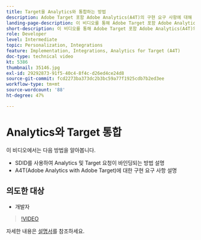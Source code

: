 ```yaml
---
title: Target을 Analytics와 통합하는 방법
description: Adobe Target 포함 Adobe Analytics(A4T)의 구현 요구 사항에 대해 알아봅니다.
landing-page-description: 이 비디오를 통해 Adobe Target 포함 Adobe Analytics(A4T)의 구현 요구 사항에 대해 알아봅니다.
short-description: 이 비디오를 통해 Adobe Target 포함 Adobe Analytics(A4T)의 구현 요구 사항에 대해 알아봅니다.
role: Developer
level: Intermediate
topic: Personalization, Integrations
feature: Implementation, Integrations, Analytics for Target (A4T)
doc-type: technical video
kt: 5386
thumbnail: 35146.jpg
exl-id: 29292873-91f5-40c4-8f4c-d26ed4ce24d8
source-git-commit: fcd2273ba373dc2b3bc59a77f1925cdb7b2ed3ee
workflow-type: tm+mt
source-wordcount: '88'
ht-degree: 47%

---
```


# Analytics와 Target 통합

이 비디오에서는 다음 방법을 알아봅니다.

* SDID를 사용하여 Analytics 및 Target 요청이 바인딩되는 방법 설명
* A4T(Adobe Analytics with Adobe Target)에 대한 구현 요구 사항 설명

## 의도한 대상

* 개발자

>[!VIDEO](https://video.tv.adobe.com/v/35146/?quality=12)

자세한 내용은 [설명서](https://experienceleague.adobe.com/docs/target/using/integrate/a4t/a4timplementation.html?lang=en)를 참조하세요.
